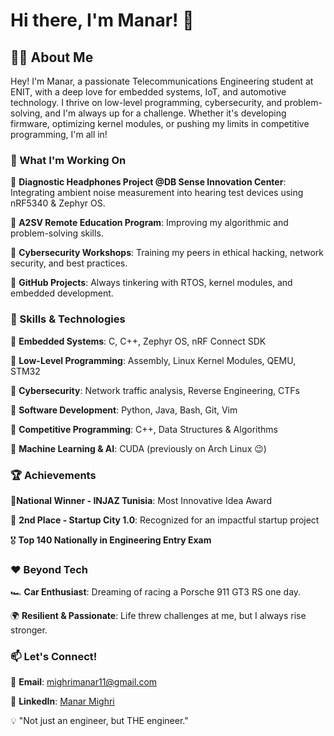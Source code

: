 # Hi there, I'm Manar! 🚀

## 👩‍💻 About Me
Hey! I'm Manar, a passionate Telecommunications Engineering student at ENIT, with a deep love for embedded systems, IoT, and automotive technology. I thrive on low-level programming, cybersecurity, and problem-solving, and I'm always up for a challenge. Whether it's developing firmware, optimizing kernel modules, or pushing my limits in competitive programming, I'm all in!

### 🌱 What I'm Working On
   🔹 **Diagnostic Headphones Project @DB Sense Innovation Center**: Integrating ambient noise measurement into hearing test devices using nRF5340 & Zephyr OS.

   🔹 **A2SV Remote Education Program**: Improving my algorithmic and problem-solving skills.
 
   🔹 **Cybersecurity Workshops**: Training my peers in ethical hacking, network security, and best practices.

   🔹 **GitHub Projects**: Always tinkering with RTOS, kernel modules, and embedded development.


### 🚀 Skills & Technologies
   🔸 **Embedded Systems**: C, C++, Zephyr OS, nRF Connect SDK

   🔸 **Low-Level Programming**: Assembly, Linux Kernel Modules, QEMU, STM32

   🔸 **Cybersecurity**: Network traffic analysis, Reverse Engineering, CTFs

   🔸 **Software Development**: Python, Java, Bash, Git, Vim

   🔸 **Competitive Programming**: C++, Data Structures & Algorithms

   🔸 **Machine Learning & AI**: CUDA (previously on Arch Linux 😉)


### 🏆 Achievements
   🏅**National Winner - INJAZ Tunisia**: Most Innovative Idea Award

   🥈 **2nd Place - Startup City 1.0**: Recognized for an impactful startup project

   🎖 **Top 140 Nationally in Engineering Entry Exam**


### ❤️ Beyond Tech
   🏎 **Car Enthusiast**: Dreaming of racing a Porsche 911 GT3 RS one day.

   🌍 **Resilient & Passionate**: Life threw challenges at me, but I always rise stronger.

### 📫 Let's Connect!
   📧 **Email**: [mighrimanar11@gmail.com](mailto:mighrimanar11@gmail.com)

   💼 **LinkedIn**: [Manar Mighri](https://www.linkedin.com/in/manar-mighri/)

💡 "Not just an engineer, but THE engineer."
